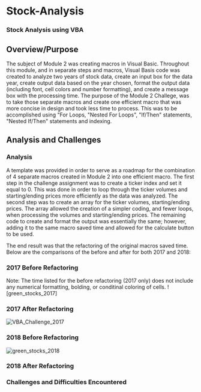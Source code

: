 # Stock-Analysis
### Stock Analysis using VBA

## Overview/Purpose
The subject of Module 2 was creating macros in Visual Basic.  Throughout this module, and in separate steps and macros, Visual Basis code was created to analyze two years of stock data, create an input box for the data year, create output data based on the year chosen, format the output data (including font, cell colors and number formatting), and create a message box with the processing time.  The purpose of the Module 2 Challege, was to take those separate macros and create one efficient macro that was more concise in design and took less time to process.  This was to be accomplished using "For Loops, "Nested For Loops", "If/Then" statements, "Nested If/Then" statements and indexing.  

## Analysis and Challenges

### Analysis 
A template was provided in order to serve as a roadmap for the combination of 4 separate macros created in Module 2 into one efficient macro.  The first step in the challenge assignment was to create a ticker index and set it equal to 0.  This was done in order to loop through the ticker volumes and starting/ending prices more efficiently as the data was analyzed.  The second step was to create an array for the ticker volumes, starting/ending prices.  The array allowed the creation of a simpler coding, and fewer loops, when processing the volumes and starting/ending prices.  The remaining code to create and format the output was essentially the same; however, adding it to the same macro saved time and allowed for the calculate button to be used.  

The end result was that the refactoring of the original macros saved time.  Below are the comparisons of the before and after for both 2017 and 2018:

### 2017 Before Refactoring
Note:  The time listed for the before refactoring (2017 only) does not include any numerical formatting, bolding, or conditinal coloring of cells.
![green_stocks_2017]


### 2017 After Refactoring
![VBA_Challenge_2017](https://user-images.githubusercontent.com/90434559/135772996-d8a644af-fe38-4e7f-816f-564396003b45.png)


### 2018 Before Refactoring
![green_stocks_2018](https://user-images.githubusercontent.com/90434559/135773079-1c9198fc-d151-476c-9c2d-d6164c4e870c.png)



### 2018 After Refactoring


### Challenges and Difficulties Encountered
